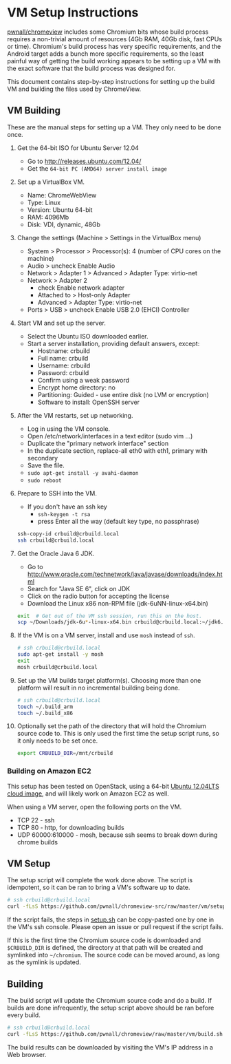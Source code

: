 # VM Setup Instructions

[pwnall/chromeview](https://github.com/pwnall/chromeview) includes some
Chromium bits whose build process requires a non-trivial amount of resources
(4Gb RAM, 40Gb disk, fast CPUs or time). Chromium's build process has very
specific requirements, and the Android target adds a bunch more specific
requirements, so the least painful way of getting the build working appears to
be setting up a VM with the exact software that the build process was designed
for.

This document contains step-by-step instructions for setting up the build VM
and building the files used by ChromeView.


## VM Building

These are the manual steps for setting up a VM. They only need to be done once.

1. Get the 64-bit ISO for Ubuntu Server 12.04
    * Go to http://releases.ubuntu.com/12.04/
    * Get the `64-bit PC (AMD64) server install image`

2. Set up a VirtualBox VM.
    * Name: ChromeWebView
    * Type: Linux
    * Version: Ubuntu 64-bit
    * RAM: 4096Mb
    * Disk: VDI, dynamic, 48Gb

3. Change the settings (Machine > Settings in the VirtualBox menu)
    * System > Processor > Processor(s): 4 (number of CPU cores on the machine)
    * Audio > uncheck Enable Audio
    * Network > Adapter 1 > Advanced > Adapter Type: virtio-net
    * Network > Adapter 2
        * check Enable network adapter
        * Attached to > Host-only Adapter
        * Advanced > Adapter Type: virtio-net
    * Ports > USB > uncheck Enable USB 2.0 (EHCI) Controller

4. Start VM and set up the server.
    * Select the Ubuntu ISO downloaded earlier.
    * Start a server installation, providing default answers, except:
        * Hostname: crbuild
        * Full name: crbuild
        * Username: crbuild
        * Password: crbuild
        * Confirm using a weak password
        * Encrypt home directory: no
        * Partitioning: Guided - use entire disk (no LVM or encryption)
        * Software to install: OpenSSH server

6. After the VM restarts, set up networking.
    * Log in using the VM console.
    * Open /etc/network/interfaces in a text editor (sudo vim ...)
    * Duplicate the "primary network interface" section
    * In the duplicate section, replace-all eth0 with eth1, primary with
      secondary
    * Save the file.
    * `sudo apt-get install -y avahi-daemon`
    * `sudo reboot`

7. Prepare to SSH into the VM.
    * If you don't have an ssh key
        * `ssh-keygen -t rsa`
        * press Enter all the way (default key type, no passphrase)

    ```bash
    ssh-copy-id crbuild@crbuild.local
    ssh crbuild@crbuild.local
    ```

8. Get the Oracle Java 6 JDK.
    * Go to http://www.oracle.com/technetwork/java/javase/downloads/index.html
    * Search for "Java SE 6", click on JDK
    * Click on the radio button for accepting the license
    * Download the Linux x86 non-RPM file (jdk-6uNN-linux-x64.bin)

    ```bash
    exit  # Get out of the VM ssh session, run this on the host.
    scp ~/Downloads/jdk-6u*-linux-x64.bin crbuild@crbuild.local:~/jdk6.bin
    ```

9. If the VM is on a VM server, install and use `mosh` instead of `ssh`.

    ```bash
    # ssh crbuild@crbuild.local
    sudo apt-get install -y mosh
    exit
    mosh crbuild@crbuild.local
    ```

10. Set up the VM builds target platform(s). Choosing more than one platform
    will result in no incremental building being done.

    ```bash
    # ssh crbuild@crbuild.local
    touch ~/.build_arm
    touch ~/.build_x86
    ```

11. Optionally set the path of the directory that will hold the Chromium source
    code to. This is only used the first time the setup script runs, so it only
    needs to be set once.

    ```bash
    export CRBUILD_DIR=/mnt/crbuild
    ```

### Building on Amazon EC2

This setup has been tested on OpenStack, using a 64-bit
[Ubuntu 12.04LTS cloud image](http://cloud-images.ubuntu.com/releases/lucid/release/),
and will likely work on Amazon EC2 as well.

When using a VM server, open the following ports on the VM.

* TCP 22 - ssh
* TCP 80 - http, for downloading builds
* UDP 60000:610000 - mosh, because ssh seems to break down during chrome builds


## VM Setup

The setup script will complete the work done above. The script is idempotent,
so it can be ran to bring a VM's software up to date.

```bash
# ssh crbuild@crbuild.local
curl -fLsS https://github.com/pwnall/chromeview-src/raw/master/vm/setup.sh | sh
```

If the script fails, the steps in [setup.sh](vm/setup.sh) can be
copy-pasted one by one in the VM's ssh console. Please open an issue or pull
request if the script fails.

If this is the first time the Chromium source code is downloaded and
`$CRBUILD_DIR` is defined, the directory at that path will be created and
symlinked into `~/chromium`. The source code can be moved around, as long as
the symlink is updated.


## Building

The build script will update the Chromium source code and do a build. If builds
are done infrequently, the setup script above should be ran before every build.

```bash
# ssh crbuild@crbuild.local
curl -fLsS https://github.com/pwnall/chromeview/raw/master/vm/build.sh | bash
```

The build results can be downloaded by visiting the VM's IP address in a Web
browser.
